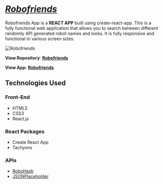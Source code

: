 # [_Robofriends_](https://nguyenmarvin8.github.io/Robofriends/)

Robofriends App is a **REACT APP** built using create-react-app. This is a fully functional web application that allows you to search between different randomly API generated robot names and looks. It is fully responsive and functional in various screen sizes. 

![Robofriends](https://imgur.com/A0CEKUg.jpg)

**View Repository**: [**Robofriends**](https://github.com/nguyenmarvin8/Robofriends)

**View App**: [**Robofriends**](https://nguyenmarvin8.github.io/Robofriends/)

## Technologies Used

### Front-End
- HTML5
- CSS3
- React.js

### React Packages
- Create React App
- Tachyons

### APIs
- [RoboHash](https://robohash.org/)
- [JSONPlaceholder](https://jsonplaceholder.typicode.com/)
